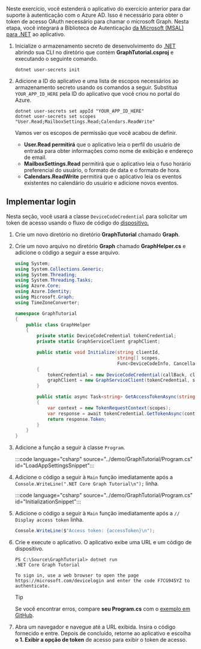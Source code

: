 <!-- markdownlint-disable MD002 MD041 -->

Neste exercício, você estenderá o aplicativo do exercício anterior para dar suporte à autenticação com o Azure AD. Isso é necessário para obter o token de acesso OAuth necessário para chamar o microsoft Graph. Nesta etapa, você integrará a Biblioteca de Autenticação [da Microsoft (MSAL) para .NET](https://github.com/AzureAD/microsoft-authentication-library-for-dotnet) ao aplicativo.

1. Inicialize o armazenamento secreto de desenvolvimento do [.NET](/aspnet/core/security/app-secrets) abrindo sua CLI no diretório que contém **GraphTutorial.csproj** e executando o seguinte comando.

    ```Shell
    dotnet user-secrets init
    ```

1. Adicione a ID do aplicativo e uma lista de escopos necessários ao armazenamento secreto usando os comandos a seguir. Substitua `YOUR_APP_ID_HERE` pela ID do aplicativo que você criou no portal do Azure.

    ```Shell
    dotnet user-secrets set appId "YOUR_APP_ID_HERE"
    dotnet user-secrets set scopes "User.Read;MailboxSettings.Read;Calendars.ReadWrite"
    ```

    Vamos ver os escopos de permissão que você acabou de definir.

    - **User.Read permitirá** que o aplicativo leia o perfil do usuário de entrada para obter informações como nome de exibição e endereço de email.
    - **MailboxSettings.Read** permitirá que o aplicativo leia o fuso horário preferencial do usuário, o formato de data e o formato de hora.
    - **Calendars.ReadWrite** permitirá que o aplicativo leia os eventos existentes no calendário do usuário e adicione novos eventos.

## <a name="implement-sign-in"></a>Implementar login

Nesta seção, você usará a classe `DeviceCodeCredential` para solicitar um token de acesso usando o fluxo de código do [dispositivo.](https://docs.microsoft.com/azure/active-directory/develop/v2-oauth2-device-code)

1. Crie um novo diretório no diretório **GraphTutorial** chamado **Graph**.
1. Crie um novo arquivo no diretório **Graph** chamado **GraphHelper.cs** e adicione o código a seguir a esse arquivo.

    ```csharp
    using System;
    using System.Collections.Generic;
    using System.Threading;
    using System.Threading.Tasks;
    using Azure.Core;
    using Azure.Identity;
    using Microsoft.Graph;
    using TimeZoneConverter;

    namespace GraphTutorial
    {
        public class GraphHelper
        {
            private static DeviceCodeCredential tokenCredential;
            private static GraphServiceClient graphClient;

            public static void Initialize(string clientId,
                                          string[] scopes,
                                          Func<DeviceCodeInfo, CancellationToken, Task> callBack)
            {
                tokenCredential = new DeviceCodeCredential(callBack, clientId);
                graphClient = new GraphServiceClient(tokenCredential, scopes);
            }

            public static async Task<string> GetAccessTokenAsync(string[] scopes)
            {
                var context = new TokenRequestContext(scopes);
                var response = await tokenCredential.GetTokenAsync(context);
                return response.Token;
            }
        }
    }
    ```

1. Adicione a função a seguir à classe `Program`.

    :::code language="csharp" source="../demo/GraphTutorial/Program.cs" id="LoadAppSettingsSnippet":::

1. Adicione o código a seguir à `Main` função imediatamente após a `Console.WriteLine(".NET Core Graph Tutorial\n");` linha.

    :::code language="csharp" source="../demo/GraphTutorial/Program.cs" id="InitializationSnippet":::

1. Adicione o código a seguir à `Main` função imediatamente após a `// Display access token` linha.

    ```csharp
    Console.WriteLine($"Access token: {accessToken}\n");
    ```

1. Crie e execute o aplicativo. O aplicativo exibe uma URL e um código de dispositivo.

    ```Shell
    PS C:\Source\GraphTutorial> dotnet run
    .NET Core Graph Tutorial

    To sign in, use a web browser to open the page https://microsoft.com/devicelogin and enter the code F7CG945YZ to authenticate.
    ```

    > [!TIP]
    > Se você encontrar erros, compare **seu Program.cs** com o [exemplo em GitHub](https://github.com/microsoftgraph/msgraph-training-dotnet-core/blob/master/demo/GraphTutorial/Program.cs).

1. Abra um navegador e navegue até a URL exibida. Insira o código fornecido e entre. Depois de concluído, retorne ao aplicativo e escolha **o 1. Exibir a opção de token** de acesso para exibir o token de acesso.

